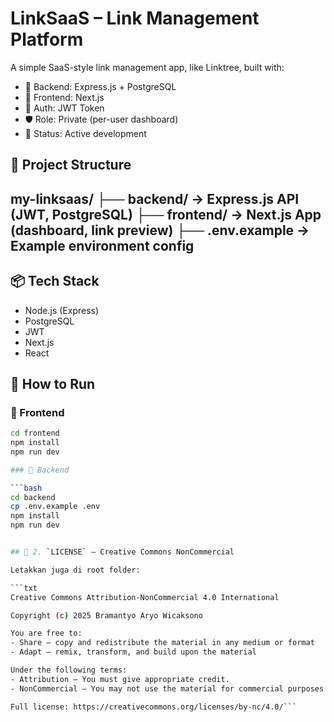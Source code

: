 # LinkSaaS – Link Management Platform

A simple SaaS-style link management app, like Linktree, built with:

- 🔧 Backend: Express.js + PostgreSQL
- 🎨 Frontend: Next.js
- 🧪 Auth: JWT Token
- 🛡️ Role: Private (per-user dashboard)
- 🚀 Status: Active development

## 📂 Project Structure

my-linksaas/
├── backend/ → Express.js API (JWT, PostgreSQL)
├── frontend/ → Next.js App (dashboard, link preview)
├── .env.example → Example environment config
---

## 📦 Tech Stack

- Node.js (Express)
- PostgreSQL
- JWT
- Next.js
- React

## 🚀 How to Run

### 🔧 Frontend
```bash
cd frontend
npm install
npm run dev

### 🔧 Backend

```bash
cd backend
cp .env.example .env
npm install
npm run dev


## 📄 2. `LICENSE` – Creative Commons NonCommercial

Letakkan juga di root folder:

```txt
Creative Commons Attribution-NonCommercial 4.0 International

Copyright (c) 2025 Bramantyo Aryo Wicaksono

You are free to:
- Share — copy and redistribute the material in any medium or format
- Adapt — remix, transform, and build upon the material

Under the following terms:
- Attribution — You must give appropriate credit.
- NonCommercial — You may not use the material for commercial purposes.

Full license: https://creativecommons.org/licenses/by-nc/4.0/```